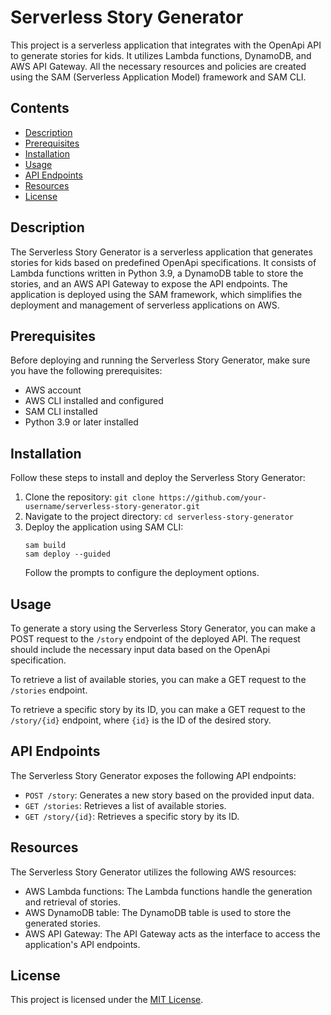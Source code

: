 # Serverless Story Generator

This project is a serverless application that integrates with the OpenApi API to generate stories for kids. It utilizes Lambda functions, DynamoDB, and AWS API Gateway. All the necessary resources and policies are created using the SAM (Serverless Application Model) framework and SAM CLI.

## Contents

-   [Description](#description)
-   [Prerequisites](#prerequisites)
-   [Installation](#installation)
-   [Usage](#usage)
-   [API Endpoints](#api-endpoints)
-   [Resources](#resources)
-   [License](#license)

## Description

The Serverless Story Generator is a serverless application that generates stories for kids based on predefined OpenApi specifications. It consists of Lambda functions written in Python 3.9, a DynamoDB table to store the stories, and an AWS API Gateway to expose the API endpoints. The application is deployed using the SAM framework, which simplifies the deployment and management of serverless applications on AWS.

## Prerequisites

Before deploying and running the Serverless Story Generator, make sure you have the following prerequisites:

-   AWS account
-   AWS CLI installed and configured
-   SAM CLI installed
-   Python 3.9 or later installed

## Installation

Follow these steps to install and deploy the Serverless Story Generator:

1. Clone the repository: `git clone https://github.com/your-username/serverless-story-generator.git`
2. Navigate to the project directory: `cd serverless-story-generator`
3. Deploy the application using SAM CLI:
    ```
    sam build
    sam deploy --guided
    ```
    Follow the prompts to configure the deployment options.

## Usage

To generate a story using the Serverless Story Generator, you can make a POST request to the `/story` endpoint of the deployed API. The request should include the necessary input data based on the OpenApi specification.

To retrieve a list of available stories, you can make a GET request to the `/stories` endpoint.

To retrieve a specific story by its ID, you can make a GET request to the `/story/{id}` endpoint, where `{id}` is the ID of the desired story.

## API Endpoints

The Serverless Story Generator exposes the following API endpoints:

-   `POST /story`: Generates a new story based on the provided input data.
-   `GET /stories`: Retrieves a list of available stories.
-   `GET /story/{id}`: Retrieves a specific story by its ID.

## Resources

The Serverless Story Generator utilizes the following AWS resources:

-   AWS Lambda functions: The Lambda functions handle the generation and retrieval of stories.
-   AWS DynamoDB table: The DynamoDB table is used to store the generated stories.
-   AWS API Gateway: The API Gateway acts as the interface to access the application's API endpoints.

## License

This project is licensed under the [MIT License](LICENSE).
